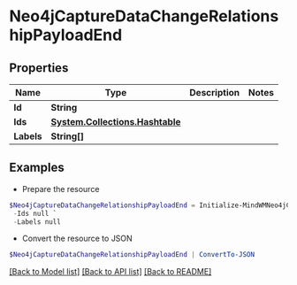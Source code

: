 # Neo4jCaptureDataChangeRelationshipPayloadEnd
## Properties

Name | Type | Description | Notes
------------ | ------------- | ------------- | -------------
**Id** | **String** |  | 
**Ids** | [**System.Collections.Hashtable**](AnyType.md) |  | 
**Labels** | **String[]** |  | 

## Examples

- Prepare the resource
```powershell
$Neo4jCaptureDataChangeRelationshipPayloadEnd = Initialize-MindWMNeo4jCaptureDataChangeRelationshipPayloadEnd  -Id null `
 -Ids null `
 -Labels null
```

- Convert the resource to JSON
```powershell
$Neo4jCaptureDataChangeRelationshipPayloadEnd | ConvertTo-JSON
```

[[Back to Model list]](../README.md#documentation-for-models) [[Back to API list]](../README.md#documentation-for-api-endpoints) [[Back to README]](../README.md)

